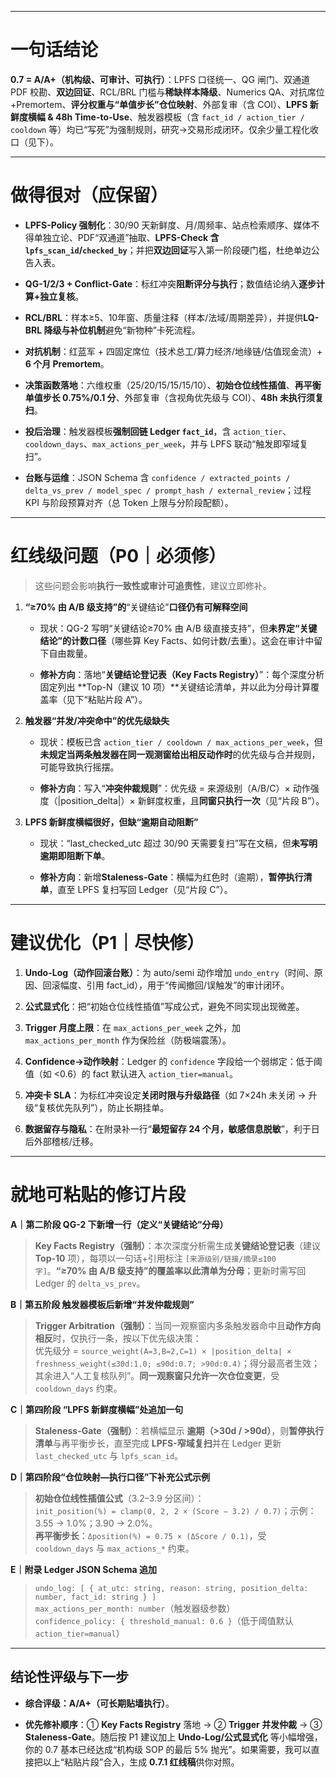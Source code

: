 
---

# 一句话结论

**0.7 = A/A+（机构级、可审计、可执行）**：LPFS 口径统一、QG 闸门、双通道 PDF 校勘、**双边回证**、RCL/BRL 门槛与**稀缺样本降级**、Numerics QA、对抗席位+Premortem、**评分权重与“单值步长”仓位映射**、外部复审（含 COI）、**LPFS 新鲜度横幅 & 48h Time-to-Use**、触发器模板（含 `fact_id / action_tier / cooldown` 等）均已“写死”为强制规则，研究→交易形成闭环。仅余少量工程化收口（见下）。

---

# 做得很对（应保留）

- **LPFS-Policy 强制化**：30/90 天新鲜度、月/周频率、站点检索顺序、媒体不得单独立论、PDF“双通道”抽取、**LPFS-Check 含 `lpfs_scan_id`/`checked_by`**；并把**双边回证**写入第一阶段硬门槛，杜绝单边公告入表。
    
- **QG-1/2/3 + Conflict-Gate**：标红冲突**阻断评分与执行**；数值结论纳入**逐步计算+独立复核**。
    
- **RCL/BRL**：样本≥5、10年窗、质量注释（样本/法域/周期差异），并提供**LQ-BRL 降级与补位机制**避免“新物种”卡死流程。
    
- **对抗机制**：红蓝军 + 四固定席位（技术总工/算力经济/地缘链/估值现金流）+ **6 个月 Premortem**。
    
- **决策函数落地**：六维权重（25/20/15/15/15/10）、**初始仓位线性插值**、**再平衡单值步长 0.75%/0.1 分**、外部复审（含视角优先级与 COI）、**48h 未执行须复扫**。
    
- **投后治理**：触发器模板**强制回链 Ledger `fact_id`**，含 `action_tier`、`cooldown_days`、`max_actions_per_week`，并与 LPFS 联动“触发即窄域复扫”。
    
- **台账与运维**：JSON Schema 含 `confidence / extracted_points / delta_vs_prev / model_spec / prompt_hash / external_review`；过程 KPI 与阶段预算对齐（总 Token 上限与分阶段配额）。
    

---

# 红线级问题（P0｜必须修）

> 这些问题会影响**执行一致性或审计可追责性**，建议立即修补。

1. **“≥70% 由 A/B 级支持”的**“关键结论”**口径仍有可解释空间**
    
    - 现状：QG-2 写明“关键结论≥70% 由 A/B 级直接支持”，但**未界定“关键结论”的计数口径**（哪些算 Key Facts、如何计数/去重）。这会在审计中留下自由裁量。
        
    - **修补方向**：落地“**关键结论登记表（Key Facts Registry）**”：每个深度分析固定列出 **Top-N（建议 10 项）**关键结论清单，并以此为分母计算覆盖率（见下“粘贴片段 A”）。
        
2. **触发器“并发/冲突命中”的优先级缺失**
    
    - 现状：模板已含 `action_tier / cooldown / max_actions_per_week`，但**未规定当两条触发器在同一观测窗给出相反动作时**的优先级与合并规则，可能导致执行摇摆。
        
    - **修补方向**：写入“**冲突仲裁规则**”：优先级 = 来源级别（A/B/C）× 动作强度（|position_delta|）× 新鲜度权重，且**同窗只执行一次**（见“片段 B”）。
        
3. **LPFS 新鲜度横幅很好，但缺“逾期自动阻断”**
    
    - 现状：“last_checked_utc 超过 30/90 天需要复扫”写在文稿，但**未写明逾期即阻断下单**。
        
    - **修补方向**：新增**Staleness-Gate**：横幅为红色时（逾期），**暂停执行清单**，直至 LPFS 复扫写回 Ledger（见“片段 C”）。
        

---

# 建议优化（P1｜尽快修）

1. **Undo-Log（动作回滚台账）**：为 auto/semi 动作增加 `undo_entry`（时间、原因、回滚幅度、引用 fact_id），用于“传闻撤回/误触发”的审计闭环。
    
2. **公式显式化**：把“初始仓位线性插值”写成公式，避免不同实现出现微差。
    
3. **Trigger 月度上限**：在 `max_actions_per_week` 之外，加 `max_actions_per_month` 作为保险丝（防极端震荡）。
    
4. **Confidence→动作映射**：Ledger 的 `confidence` 字段给一个弱绑定：低于阈值（如 <0.6）的 fact 默认进入 `action_tier=manual`。
    
5. **冲突卡 SLA**：为标红冲突设定**关闭时限与升级路径**（如 7×24h 未关闭 → 升级“复核优先队列”），防止长期挂单。
    
6. **数据留存与隐私**：在附录补一行“**最短留存 24 个月，敏感信息脱敏**”，利于日后外部稽核/迁移。
    

---

# 就地可粘贴的修订片段

**A｜第二阶段 QG-2 下新增一行（定义“关键结论”分母）**

> **Key Facts Registry（强制）**：本次深度分析需生成**关键结论登记表**（建议 **Top-10** 项），每项以一句话+引用标注 `[来源级别/链接/摘录≤100字]`。**“≥70% 由 A/B 级支持”的覆盖率以此清单为分母**；更新时需写回 Ledger 的 `delta_vs_prev`。

**B｜第五阶段 触发器模板后新增“并发仲裁规则”**

> **Trigger Arbitration（强制）**：当同一观察窗内多条触发器命中且**动作方向相反**时，仅执行一条，按以下优先级决策：  
> 优先级分 = `source_weight(A=3,B=2,C=1) × |position_delta| × freshness_weight(≤30d:1.0; ≤90d:0.7; >90d:0.4)`；得分最高者生效；其余进入“人工复核队列”。**同一观察窗只允许一次仓位变更**，受 `cooldown_days` 约束。

**C｜第四阶段 “LPFS 新鲜度横幅”处追加一句**

> **Staleness-Gate（强制）**：若横幅显示 **逾期（>30d / >90d）**，则**暂停执行清单**与再平衡步长，直至完成 **LPFS-窄域复扫**并在 Ledger 更新 `last_checked_utc` 与 `lpfs_scan_id`。

**D｜第四阶段“仓位映射—执行口径”下补充公式示例**

> **初始仓位线性插值公式**（3.2–3.9 分区间）：  
> `init_position(%) = clamp(0, 2, 2 × (Score − 3.2) / 0.7)`；示例：3.55 → 1.0%；3.90 → 2.0%。  
> **再平衡步长**：`Δposition(%) = 0.75 × (ΔScore / 0.1)`，受 `cooldown_days` 与 `max_actions_*` 约束。

**E｜附录 Ledger JSON Schema 追加**

> `undo_log: [ { at_utc: string, reason: string, position_delta: number, fact_id: string } ]`  
> `max_actions_per_month: number`（触发器级参数）  
> `confidence_policy: { threshold_manual: 0.6 }`（低于阈值默认 `action_tier=manual`）

---

## 结论性评级与下一步

- **综合评级：A/A+（可长期贴墙执行）**。
    
- **优先修补顺序**：① **Key Facts Registry** 落地 → ② **Trigger 并发仲裁** → ③ **Staleness-Gate**。随后按 P1 建议加上 **Undo-Log/公式显式化** 等小幅增强，你的 0.7 基本已经达成“机构级 SOP 的最后 5% 抛光”。如果需要，我可以直接把以上“粘贴片段”合入，生成 **0.7.1 红线稿**供你对照。
